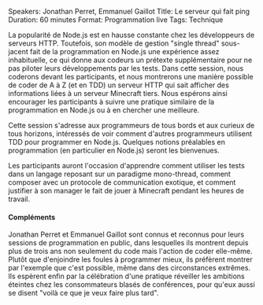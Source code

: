 Speakers: Jonathan Perret, Emmanuel Gaillot
Title: Le serveur qui fait ping
Duration: 60 minutes
Format: Programmation live
Tags: Technique

La popularité de Node.js est en hausse constante chez les développeurs de serveurs HTTP.
Toutefois, son modèle de gestion "single thread" sous-jacent fait de la programmation en Node.js une expérience assez inhabituelle, ce qui donne aux codeurs un prétexte supplémentaire pour ne pas piloter leurs développements par les tests.
Dans cette session, nous coderons devant les participants, et nous montrerons une manière possible de coder de A à Z (et en TDD) un serveur HTTP qui sait afficher des informations liées à un serveur Minecraft tiers.
Nous espérons ainsi encourager les participants à suivre une pratique similaire de la programmation en Node.js ou à en chercher une meilleure.

Cette session s'adresse aux programmeurs de tous bords et aux curieux de tous horizons, intéressés de voir comment d'autres programmeurs utilisent TDD pour programmer en Node.js.
Quelques notions préalables en programmation (en particulier en Node.js) seront les bienvenues.

Les participants auront l'occasion d'apprendre comment utiliser les tests dans un langage reposant sur un paradigme mono-thread, comment composer avec un protocole de communication exotique, et comment justifier à son manager le fait de jouer à Minecraft pendant les heures de travail.

#### Compléments

Jonathan Perret et Emmanuel Gaillot sont connus et reconnus pour leurs sessions de programmation en public, dans lesquelles ils montrent depuis plus de trois ans non seulement du code mais l'action de coder elle-même.
Plutôt que d'enjoindre les foules à programmer mieux, ils préfèrent montrer par l'exemple que c'est possible, même dans des circonstances extrêmes.
Ils espèrent enfin par la célébration d'une pratique réveiller les ambitions éteintes chez les consommateurs blasés de conférences, pour qu'eux aussi se disent "voilà ce que je veux faire plus tard".
